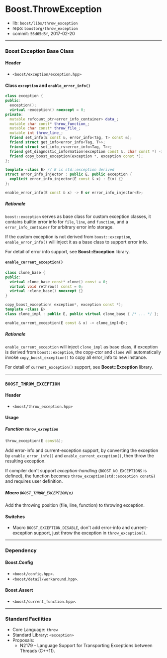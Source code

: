 # Boost.ThrowException

* lib: `boost/libs/throw_exception`
* repo: `boostorg/throw_exception`
* commit: `56d65d5f`, 2017-02-20

------
### Boost Exception Base Class

#### Header

* `<boost/exception/exception.hpp>`

#### Class `exception` and `enable_error_info()`

```c++
class exception {
public:
  exception();
  virtual ~exception() noexcept = 0;
private:
  mutable refcount_ptr<error_info_container> data_;
  mutable char const* throw_function_;
  mutable char const* throw_file_;
  mutable int throw_line_;
  friend set_info(E const &, error_info<Tag, T> const &);
  friend struct get_info<error_info<Tag, T>>;
  friend struct set_info_rv<error_info<Tag, T>>;
  friend get_diagnostic_information(exception const &, char const *) -> char const*;
  friend copy_boost_exception(exception *, exception const *);
};

template <class E> // E is std::exception derived
struct error_info_injector : public E, public exception {
  explicit error_info_injector(E const & x) : E(x) {}
};

enable_error_info(E const & x) -> E or error_info_injector<E>;
```

##### Rationale

`boost::exception` serves as base class for custom exception classes, it contains
builtin error info for `file`, `line`, and `function`, and a `error_info_container`
for arbitrary error info storage.

If the custom exception is not derived from `boost::exception`, `enable_error_info()`
will inject it as a base class to support error info.

For detail of error info support, see **Boost::Exception** library.

#### `enable_current_exception()`

```c++
class clone_base {
public:
  virtual clone_base const* clone() const = 0;
  virtual void rethrow() const = 0;
  virtual ~clone_base() noexcept {}
}

copy_boost_exception( exception*, exception const *);
template <class E>
class clone_impl : public E, public virtual clone_base { /* ... */ };

enable_current_exception(E const & x) -> clone_impl<E>;
```

##### Rationale

`enable_current_exception` will inject `clone_impl` as base class, if exception is
derived from `boost::exception`, the copy-ctor and `clone` will automatically invoke
`copy_boost_exception()` to copy all error_info to new instance.

For detail of `current_exception()` support, see **Boost::Exception** library.

------
### `BOOST_THROW_EXCEPTION`

#### Header

* `<boost/throw_exception.hpp>`

#### Usage

##### Function `throw_exception`

```c++
throw_exception(E const&);
```

Add error-info and current-exception support, by converting the exception by
`enable_error_info()` and `enable_current_exception()`, then throw the resulting
exception.

If compiler don't support _exception-handling_ (`BOOST_NO_EXCEPTIONS` is defined),
the function becomes `throw_exception(std::exception const&)` and requires user
definition.

##### Macro `BOOST_THROW_EXCEPTION(x)`

Add the throwing position (file, line, function) to throwing exception.

#### Switches

* Macro `BOOST_EXCEPTION_DISABLE`, don't add error-info and current-exception support,
just throw the exception in `throw_exception()`.

------
### Dependency

#### Boost.Config

* `<boost/config.hpp>`.
* `<boost/detail/workaround.hpp>`.

#### Boost.Assert

* `<boost/current_function.hpp>`.

------
### Standard Facilities

* Core Language: `throw`
* Standard Library: `<exception>`
* Proposals:
  * N2179 - Language Support for Transporting Exceptions between Threads (C++11).
